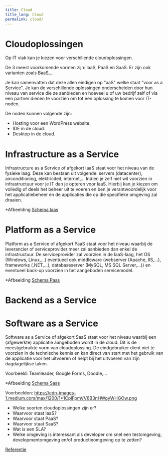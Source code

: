 ```yaml
---
title: Cloud
title_long: Cloud
permalink: cloud/
---
```


# Cloudoplossingen

Op IT vlak kan je kiezen voor verschillende cloudoplossingen.

De 3 meest voorkomende vormen zijn: IaaS, PaaS en SaaS.
Er zijn ook varianten zoals BaaS,...

Je kan samenvatten dat deze allen eindigen op "aaS" welke staat "voor as a Service".
Je kan de verschillende oplossingen onderscheiden door hun niveau van service die ze aanbieden en hoeveel u of uw bedrijf zelf of via een partner dienen te voorzien om tot een oplossing te komen voor IT-noden.

De noden kunnen volgende zijn:
- Hosting voor een WordPress website.
- IDE in de cloud.
- Desktop in de cloud.

# Infrastructure as a Service

Infrastructure as a Service of afgekort IaaS staat voor het niveau van de fysieke laag.
Deze kan bestaan uit volgende: servers (datacenter), airconditioning, elektriciteit, internet,...
Indien je zelf niet wil voorzien in infrastructuur voor je IT dan je opteren voor IaaS.
Hierbij kan je kiezen om volledig of deels het beheer uit te voeren en ben je verantwoordelijk voor het applicatiebeheer en de applicaties die op die specifieke omgeving zal draaien.

*Afbeelding
[Schema Iaas](https://media.licdn.com/mpr/mpr/AAEAAQAAAAAAAA0vAAAAJDM2ODBiNzMzLWVhYmQtNGU0Yy1iMjg5LTU5MDM2MjliZTY3Zg.jpg)

# Platform as a Service

Platform as a Service of afgekort PaaS staat voor het niveau waarbij de leverancier of serviceprovider meer zal aanbieden dan enkel de infrastructuur. De serviceprovider zal voorzien in de IaaS-laag, het OS (Windows, Linux,...) eventueel ook middleware (webserver (Apache, IIS,...), frameworks (.NET,...), databaseserver (MySQL, MS SQL Server,...)) en eventueel back-up voorzien in het aangeboden servicemodel.

*Afbeelding
[Schema Paas](https://media.licdn.com/mpr/mpr/AAEAAQAAAAAAAA2CAAAAJGExYzYzOTk2LTUzMjQtNGFiMS1iZWE2LTVmMzAzMGNmMDZjOQ.jpg)

# Backend as a Service


# Software as a Service

Software as a Service of afgekort SaaS staat voor het niveau waarbij een (afgewerkte) applicatie aangeboden wordt in de cloud. Dit is de meestgebruikte vorm van cloudoplossing.
De eindgebruiker dient niet te voorzien in de technische kennis en kan direct van start met het gebruik van de applicatie voor het uitvoeren of helpt bij het uitvoeren van zijn dagdagelijkse taken.

Voorbeeld: Teamleader, Google Forms, Doodle,...

*Afbeelding
[Schema Saas](https://media.licdn.com/mpr/mpr/AAEAAQAAAAAAAA2yAAAAJGZmOWM0NmNmLWIyNzctNDMyYy1hZDVmLWZkNTRiZDdmNGYxNg.jpg)

Voorbeelden:
https://cdn-images-1.medium.com/max/1200/1*1CplFpmVV6B3nHWgyWHGOw.png

- Welke soorten cloudoplossingen zijn er?
- Waarvoor staat IaaS?
- Waarvoor staat PaaS?
- Waarvoor staat SaaS?
- Wat is een SLA?
- Welke omgeving is interessant als developer om snel een testomgeving, developmentomgeving en/of productieomgeving op te zetten?


[Referentie](https://www.combell.com/nl/blog/iaas-paas-saas-bent-baas/)